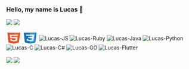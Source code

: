 ### Hello, my name is Lucas 👋

<div>
  <!-- Name and stats commits -->
  <img height="180em" src="https://github-readme-stats.vercel.app/api?username=lucas2331&show_icons=true&theme=dracula&include_all_commits=true&count_private=true"/>
   
  <!-- Stats language -->
  <img height="180em" src="https://github-readme-stats.vercel.app/api/top-langs/?username=lucas2331&layout=compact&langs_count=7&theme=dracula"/>
</div>

<div style="display: inline_block"><br>
  <!-- HTML -->
  <img align="center" alt="Lucas-HTML" height="30" width="40" src="https://raw.githubusercontent.com/devicons/devicon/master/icons/html5/html5-original.svg">
  
  <!-- CSS -->
  <img align="center" alt="Lucas-CSS" height="30" width="40" src="https://raw.githubusercontent.com/devicons/devicon/master/icons/css3/css3-original.svg">
  
  <!-- JS -->
  <img align="center" alt="Lucas-JS" height="30" width="40" src="https://cdn.jsdelivr.net/gh/devicons/devicon/icons/javascript/javascript-original.svg">
  
  <!-- Ruby -->
  <img align="center" alt="Lucas-Ruby" height="30" width="40" src="https://cdn.jsdelivr.net/gh/devicons/devicon/icons/ruby/ruby-original.svg">
  
  <!-- Java -->
  <img align="center" alt="Lucas-Java" height="30" width="40" src="https://cdn.jsdelivr.net/gh/devicons/devicon/icons/java/java-original.svg">
  
  <!-- Python -->
  <img align="center" alt="Lucas-Python" height="30" width="40" src="https://cdn.jsdelivr.net/gh/devicons/devicon/icons/python/python-original.svg">
  
  <!-- C -->
  <img align="center" alt="Lucas-C" height="30" width="40" src="https://cdn.jsdelivr.net/gh/devicons/devicon/icons/c/c-original.svg">
  
  <!-- C# -->
  <img align="center" alt="Lucas-C#" height="30" width="40" src="https://cdn.jsdelivr.net/gh/devicons/devicon/icons/csharp/csharp-original.svg">
  
  <!-- GO -->
  <img align="center" alt="Lucas-GO" height="30" width="40" src="https://cdn.jsdelivr.net/gh/devicons/devicon/icons/go/go-original.svg">
 
  <!-- Flutter -->
  <img align="center" alt="Lucas-Flutter" height="30" width="40" src="https://cdn.jsdelivr.net/gh/devicons/devicon/icons/flutter/flutter-original.svg">
</div>

<div style="display: inline_block"> <br>
  <a href = "mailto:lucasmgomes2021@gmail.com"><img src="https://img.shields.io/badge/-Gmail-%23333?style=for-the-badge&logo=gmail&logoColor=white" target="_blank"></a>
  <a href="https://www.linkedin.com/in/lucas-gomes-9b011b16a/" target="_blank"><img src="https://img.shields.io/badge/-LinkedIn-%230077B5?style=for-the-badge&logo=linkedin&logoColor=white" target="_blank"></a> 
</div>
